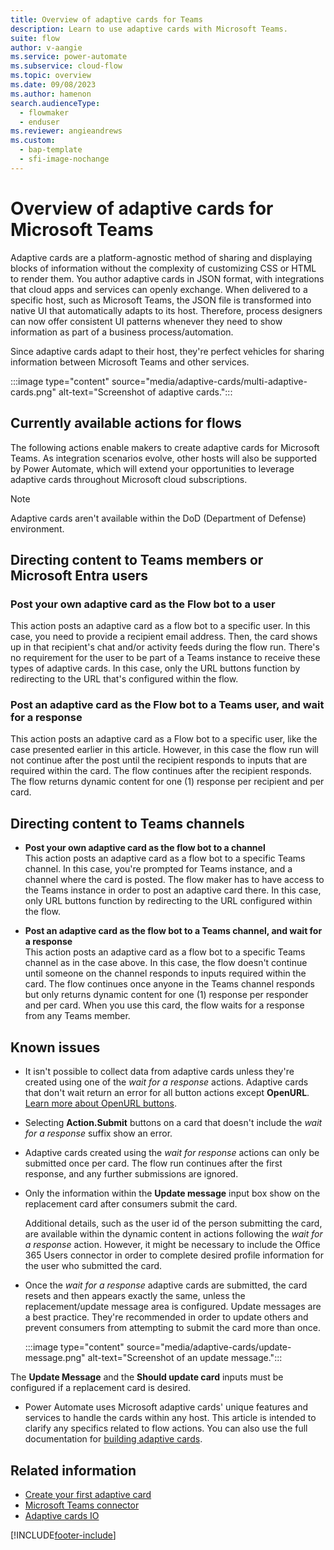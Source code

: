 ```yaml
---
title: Overview of adaptive cards for Teams
description: Learn to use adaptive cards with Microsoft Teams.
suite: flow
author: v-aangie
ms.service: power-automate
ms.subservice: cloud-flow
ms.topic: overview
ms.date: 09/08/2023
ms.author: hamenon
search.audienceType: 
  - flowmaker
  - enduser
ms.reviewer: angieandrews
ms.custom:
  - bap-template
  - sfi-image-nochange
---
```


# Overview of adaptive cards for Microsoft Teams

Adaptive cards are a platform-agnostic method of sharing and displaying blocks of information without the complexity of customizing CSS or HTML to render them. You author adaptive cards in JSON format, with integrations that cloud apps and services can openly exchange. When delivered to a specific host, such as Microsoft Teams, the JSON file is transformed into native UI that automatically adapts to its host. Therefore, process designers can now offer consistent UI patterns whenever they need to show information as part of a business process/automation.

Since adaptive cards adapt to their host, they're perfect vehicles for sharing information between Microsoft Teams and other services.

:::image type="content" source="media/adaptive-cards/multi-adaptive-cards.png" alt-text="Screenshot of adaptive cards.":::

## Currently available actions for flows

The following actions enable makers to create adaptive cards for Microsoft Teams. As integration scenarios evolve, other hosts will also be supported by Power Automate, which will extend your opportunities to leverage adaptive cards throughout Microsoft cloud subscriptions.

> [!NOTE]
> Adaptive cards aren't available within the DoD (Department of Defense) environment.

## Directing content to Teams members or Microsoft Entra users

### Post your own adaptive card as the Flow bot to a user

This action posts an adaptive card as a flow bot to a specific user. In this case, you need to provide a recipient email address. Then, the card shows up in that recipient's chat and/or activity feeds during the flow run. There's no requirement for the user to be part of a Teams instance to receive these types of adaptive cards. In this case, only the URL buttons function by redirecting to the URL that's configured within the flow.

### Post an adaptive card as the Flow bot to a Teams user, and wait for a response

This action posts an adaptive card as a Flow bot to a specific user, like the case presented earlier in this article. However, in this case the flow run will not continue after the post until the recipient responds to inputs that are required within the card. The flow continues after the recipient responds. The flow returns dynamic content for one (1) response per recipient and per card.

## Directing content to Teams channels

- **Post your own adaptive card as the flow bot to a channel**  
  This action posts an adaptive card as a flow bot to a specific Teams channel. In this case, you're prompted for Teams instance, and a channel where the card is posted. The flow maker has to have access to the Teams instance in order to post an adaptive card there. In this case, only URL buttons function by redirecting to the URL configured within the flow.

- **Post an adaptive card as the flow bot to a Teams channel, and wait for a response**  
  This action posts an adaptive card as a flow bot to a specific Teams channel as in the case above. In this case, the flow doesn't continue until someone on the channel responds to inputs required within the card. The flow continues once anyone in the Teams channel responds but only returns dynamic content for one (1) response per responder and per card. When you use this card, the flow waits for a response from any Teams member.

## Known issues

- It isn't possible to collect data from adaptive cards unless they're created using one of the *wait for a response* actions. Adaptive cards that don't wait return an error for all button actions except **OpenURL**. [Learn more about OpenURL buttons](https://adaptivecards.io/explorer/Action.OpenUrl.html).

- Selecting **Action.Submit** buttons on a card that doesn't include the *wait for a response* suffix show an error.

- Adaptive cards created using the *wait for response* actions can only be submitted once per card. The flow run  continues after the first response, and any further submissions are ignored.

- Only the information within the **Update message** input box show on the replacement card after consumers submit the card.

  Additional details, such as the user id of the person submitting the card, are available within the dynamic content in actions following the *wait for a response* action. However, it might be necessary to include the Office 365 Users connector in order to complete desired profile information for the user who submitted the card.

- Once the *wait for a response* adaptive cards are submitted, the card resets and then appears exactly the same, unless the replacement/update message area is configured. Update messages are a best practice. They're recommended in order to update others and prevent consumers from attempting to submit the card more than once.

    :::image type="content" source="media/adaptive-cards/update-message.png" alt-text="Screenshot of an update message.":::

The **Update Message** and the **Should update card** inputs must be configured if a replacement card is desired.

- Power Automate uses Microsoft adaptive cards' unique features and services to handle the cards within any host. This article is intended to clarify any specifics related to flow actions. You can also use the full documentation for [building adaptive cards](/adaptive-cards/).

## Related information

- [Create your first adaptive card](./create-adaptive-cards.md)
- [Microsoft Teams connector](/connectors/teams/)
- [Adaptive cards IO](/adaptive-cards)

[!INCLUDE[footer-include](includes/footer-banner.md)]